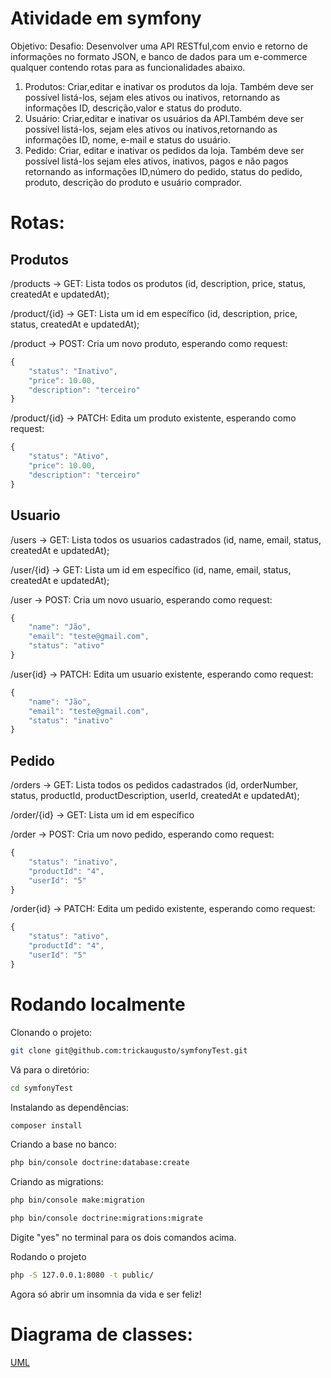 # Atividade em symfony

Objetivo:
Desafio: Desenvolver uma API RESTful,com envio e retorno de informações no formato JSON, e banco de dados para um e-commerce qualquer contendo rotas para as funcionalidades abaixo.
     
1. Produtos: Criar,editar e inativar os produtos da loja. Também deve ser possível listá-los, sejam eles ativos ou inativos, retornando as informações ID, descrição,valor e status do produto.
2. Usuário: Criar,editar e inativar os usuários da API.Também deve ser possível listá-los, sejam eles ativos ou inativos,retornando as informações ID, nome,  e-mail e status do usuário.
3. Pedido: Criar, editar e inativar os pedidos da loja. Também deve ser possível listá-los sejam eles ativos, inativos, pagos e não pagos retornando as informações ID,número do pedido, status do pedido, produto, descrição do produto e usuário comprador.

# Rotas:

## Produtos
/products -> GET:
Lista todos os produtos (id, description, price, status, createdAt e updatedAt);

/product/{id} -> GET:
Lista um id em específico (id, description, price, status, createdAt e updatedAt);

/product -> POST:
Cria um novo produto, esperando como request:
```javascript
{
	"status": "Inativo",
	"price": 10.00,
	"description": "terceiro"
}
```

/product/{id} -> PATCH:
Edita um produto existente, esperando como request:
```javascript
{
	"status": "Ativo",
	"price": 10.00,
	"description": "terceiro"
}
```

## Usuario
/users -> GET:
Lista todos os usuarios cadastrados (id, name, email, status, createdAt e updatedAt);

/user/{id} -> GET:
Lista um id em específico (id, name, email, status, createdAt e updatedAt);

/user -> POST:
Cria um novo usuario, esperando como request:
```javascript
{
	"name": "Jão",
	"email": "teste@gmail.com",
	"status": "ativo"
}
```

/user{id} -> PATCH:
Edita um usuario existente, esperando como request:
```javascript
{
	"name": "Jão",
	"email": "teste@gmail.com",
	"status": "inativo"
}
```

## Pedido
/orders -> GET:
Lista todos os pedidos cadastrados (id, orderNumber, status, productId, productDescription, userId, createdAt e updatedAt);

/order/{id} -> GET:
Lista um id em específico

/order -> POST:
Cria um novo pedido, esperando como request:
```javascript
{
    "status": "inativo",
    "productId": "4",
    "userId": "5"
}
```

/order{id} -> PATCH:
Edita um pedido existente, esperando como request:
```javascript
{
    "status": "ativo",
    "productId": "4",
    "userId": "5"
}
```

# Rodando localmente

Clonando o projeto:
```bash
git clone git@github.com:trickaugusto/symfonyTest.git
```

Vá para o diretório:
```bash
cd symfonyTest
```

Instalando as dependências:
```bash
composer install
```

Criando a base no banco:
```bash
php bin/console doctrine:database:create
```

Criando as migrations:
```bash
php bin/console make:migration
```

```bash
php bin/console doctrine:migrations:migrate
```
Digite "yes" no terminal para os dois comandos acima.

Rodando o projeto
```bash
php -S 127.0.0.1:8080 -t public/
```

Agora só abrir um insomnia da vida e ser feliz!

# Diagrama de classes:
[UML](https://github.com/trickaugusto/symfonyTest/blob/master/UML%20Diagram.png)